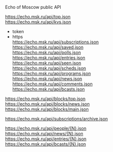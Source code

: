 Echo of Moscow public API

https://echo.msk.ru/api/top.json  
https://echo.msk.ru/api/kvs.json  
  - token  
  - https  
https://echo.msk.ru/api/subscriptions.json  
https://echo.msk.ru/api/saved.json  
https://echo.msk.ru/api/polls.json  
https://echo.msk.ru/api/entries.json  
https://echo.msk.ru/api/seen.json  
https://echo.msk.ru/api/scheds.json  
https://echo.msk.ru/api/programs.json  
https://echo.msk.ru/api/news.json  
https://echo.msk.ru/api/comments.json  
https://echo.msk.ru/api/bcasts.json  

https://echo.msk.ru/api/blocks/top.json  
https://echo.msk.ru/api/blocks/news.json  
https://echo.msk.ru/api/blocks/main.json  

https://echo.msk.ru/api/subscriptions/archive.json  

https://echo.msk.ru/api/people/{N}.json  
https://echo.msk.ru/api/news/{N}.json  
https://echo.msk.ru/api/entries/{N}.json  
https://echo.msk.ru/api/bcasts/{N}.json  

